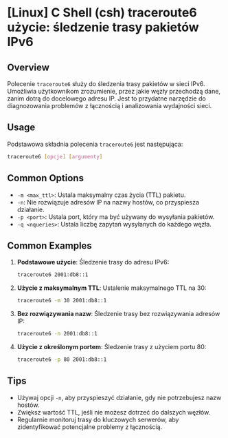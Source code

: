 # [Linux] C Shell (csh) traceroute6 użycie: śledzenie trasy pakietów IPv6

## Overview
Polecenie `traceroute6` służy do śledzenia trasy pakietów w sieci IPv6. Umożliwia użytkownikom zrozumienie, przez jakie węzły przechodzą dane, zanim dotrą do docelowego adresu IP. Jest to przydatne narzędzie do diagnozowania problemów z łącznością i analizowania wydajności sieci.

## Usage
Podstawowa składnia polecenia `traceroute6` jest następująca:

```bash
traceroute6 [opcje] [argumenty]
```

## Common Options
- `-m <max_ttl>`: Ustala maksymalny czas życia (TTL) pakietu.
- `-n`: Nie rozwiązuje adresów IP na nazwy hostów, co przyspiesza działanie.
- `-p <port>`: Ustala port, który ma być używany do wysyłania pakietów.
- `-q <nqueries>`: Ustala liczbę zapytań wysyłanych do każdego węzła.

## Common Examples
1. **Podstawowe użycie**:
   Śledzenie trasy do adresu IPv6:
   ```bash
   traceroute6 2001:db8::1
   ```

2. **Użycie z maksymalnym TTL**:
   Ustalenie maksymalnego TTL na 30:
   ```bash
   traceroute6 -m 30 2001:db8::1
   ```

3. **Bez rozwiązywania nazw**:
   Śledzenie trasy bez rozwiązywania adresów IP:
   ```bash
   traceroute6 -n 2001:db8::1
   ```

4. **Użycie z określonym portem**:
   Śledzenie trasy z użyciem portu 80:
   ```bash
   traceroute6 -p 80 2001:db8::1
   ```

## Tips
- Używaj opcji `-n`, aby przyspieszyć działanie, gdy nie potrzebujesz nazw hostów.
- Zwiększ wartość TTL, jeśli nie możesz dotrzeć do dalszych węzłów.
- Regularnie monitoruj trasy do kluczowych serwerów, aby zidentyfikować potencjalne problemy z łącznością.